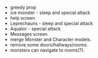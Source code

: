 - greedy prop
- ice monster - sleep and special attack
- help screen
- Leprechauns - sleep and special attack
- Aquator - special attack
- Messages screen.
- merge Monster and Character models.
- remove some doors/hallways/rooms.
- monsters can navigate to rooms(?).